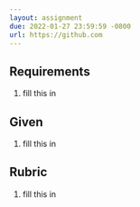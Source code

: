 ```yaml
---
layout: assignment
due: 2022-01-27 23:59:59 -0800
url: https://github.com
---
```

## Requirements
1. fill this in

## Given
1. fill this in

## Rubric
1. fill this in